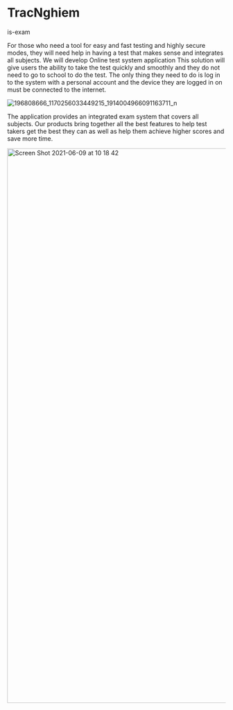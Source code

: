 # TracNghiem
is-exam

For those who need a tool for easy and fast testing and highly secure modes, they will need help in having a test that makes sense and integrates all subjects. We will develop Online test system application
This solution will give users the ability to take the test quickly and smoothly and they do not need to go to school to do the test. The only thing they need to do is log in to the system with a personal account and the device they are logged in on must be connected to the internet. 

![196808666_1170256033449215_1914004966091163711_n](https://user-images.githubusercontent.com/55091357/122634666-acdce280-d109-11eb-87ab-7ae7f3a55fb9.png)

The application provides an integrated exam system that covers all subjects. Our products bring together all the best features to help test takers get the best they can as well as help them achieve higher scores and save more time.

<img width="1280" alt="Screen Shot 2021-06-09 at 10 18 42" src="https://user-images.githubusercontent.com/55091357/121563291-7ab1ed80-ca44-11eb-8986-31f694d4f8ae.png">
